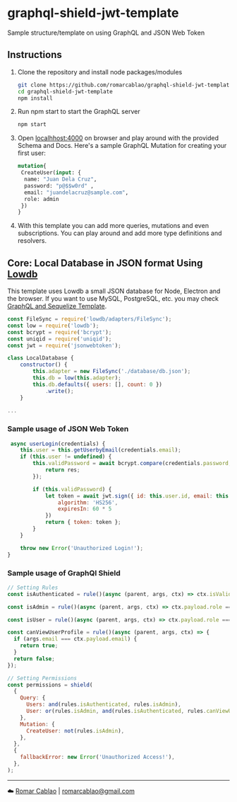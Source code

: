 # graphql-shield-jwt-template
Sample structure/template on using GraphQL and JSON Web Token

## Instructions
1. Clone the repository and install node packages/modules
    ```bash
    git clone https://github.com/romarcablao/graphql-shield-jwt-template.git
    cd graphql-shield-jwt-template
    npm install
    ```

2. Run npm start to start the GraphQL server
    ```bash
    npm start
    ```
3. Open [localhhost:4000](http://localhost:4000) on browser and play around with the provided Schema and Docs.
   Here's a sample GraphQL Mutation for creating your first user:
   
    ```graphql
    mutation{
     CreateUser(input: {
      name: "Juan Dela Cruz", 
      password: "p@$$w0rd" , 
      email: "juandelacruz@sample.com", 
      role: admin
     })
    }
    ```
4. With this template you can add more queries, mutations and even subscriptions. You can play around and add more type definitions and resolvers. 

## Core: Local Database in JSON format Using [Lowdb](https://www.npmjs.com/package/lowdb)
This template uses Lowdb a small JSON database for Node, Electron and the browser. If you want to use MySQL, PostgreSQL, etc. you may check [GraphQL and Sequelize Template](https://github.com/romarcablao/graphql-sequelize-template "GraphQL and Sequelize").

```js
const FileSync = require('lowdb/adapters/FileSync');
const low = require('lowdb');
const bcrypt = require('bcrypt');
const uniqid = require('uniqid');
const jwt = require('jsonwebtoken');

class LocalDatabase {
    constructor() {
        this.adapter = new FileSync('./database/db.json');
        this.db = low(this.adapter);
        this.db.defaults({ users: [], count: 0 })
            .write();
    }
    
...
```
### Sample usage of JSON Web Token
```js
 async userLogin(credentials) {
    this.user = this.getUserbyEmail(credentials.email);
    if (this.user != undefined) {
        this.validPassword = await bcrypt.compare(credentials.password, this.user.password).then(function (res) {
            return res;
        });

        if (this.validPassword) {
            let token = await jwt.sign({ id: this.user.id, email: this.user.email }, 'secret', {
                algorithm: 'HS256',
                expiresIn: 60 * 5
            })
            return { token: token };
        }
    }

    throw new Error('Unauthorized Login!');
}
```
### Sample usage of GraphQl Shield
```js
// Setting Rules
const isAuthenticated = rule()(async (parent, args, ctx) => ctx.isValid);

const isAdmin = rule()(async (parent, args, ctx) => ctx.payload.role === 'admin' && ctx.isValid);

const isUser = rule()(async (parent, args, ctx) => ctx.payload.role === 'user' && ctx.isValid);

const canViewUserProfile = rule()(async (parent, args, ctx) => {
  if (args.email === ctx.payload.email) {
    return true;
  }
  return false;
});

// Setting Permissions
const permissions = shield(
  {
    Query: {
      Users: and(rules.isAuthenticated, rules.isAdmin),
      User: or(rules.isAdmin, and(rules.isAuthenticated, rules.canViewUserProfile)),
    },
    Mutation: {
      CreateUser: not(rules.isAdmin),
    },
  },
  {
    fallbackError: new Error('Unauthorized Access!'),
  },
);
```

---
:cloud: [Romar Cablao](https://www.linkedin.com/in/romarcablao) | <romarcablao@gmail.com>


